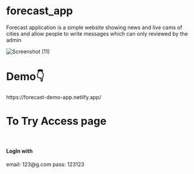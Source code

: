 # forecast_app

Forecast application is a simple website showing news and live cams of cities and allow people to write messages which can only reviewed by the admin

![Screenshot (11)](https://user-images.githubusercontent.com/68459758/223323711-74be2737-fa0f-4c27-a566-a108dd1314da.png)

<h1>Demo👇</h1> https://forecast-demo-app.netlify.app/

<h1>To Try Access page</h1><br/>
<h4>LogIn with</h4>
email: 123@g.com
pass: 123123
